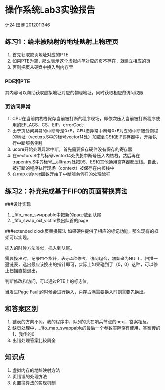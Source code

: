 # 操作系统Lab3实验报告
计24 田博 2012011346

## 练习1：给未被映射的地址映射上物理页
1. 首先获取缺页地址对应的PTE
2. 如果PTE为空，那么表示这个虚拟内存对应的页不存在，就建立相应的页
3. 否则把页从硬盘中换入到内存里

### PDE和PTE
其内容可以帮助获取虚拟地址对应的物理地址，同时获取相应的访问权限

### 页访问异常
1. CPU在当前内核栈保存当前被打断的程序现场，即依次压入当前被打断程序使用的EFLAGS，CS，EIP，errorCode
2. 由于页访问异常的中断号是0xE，CPU把异常中断号0xE对应的中断服务例程的地址（vectors.S中的标号vector14处）加载到CS和EIP寄存器中，开始执行中断服务例程
3. ucore开始处理异常中断，首先需要保存硬件没有保存的寄存器
4. 在vectors.S中的标号vector14处先把中断号压入内核栈，然后再在trapentry.S中的标号__alltraps处把DS、ES和其他通用寄存器都压栈。自此，被打断的程序执行现场（context）被保存在内核栈中
5. 在trap.c的trap函数开始了中断服务例程的处理流程

## 练习2：补充完成基于FIFO的页面替换算法
###设计实现
1. _fifo_map_swappable中把新的page放到队尾
2. _fifo_swap_out_victim换出队首的page

###extended clock页替换算法
如果硬件提供了相应的标记功能，那么现有的框架可以实现。

插入的时候方法类似，插入到队尾。

需要换出时，记录四个指针，表示4种修改、访问组合，初始全为NULL。扫描一遍链表，选出最应该换出的指针即可，实际上如果碰到了（0，0）这种，可以停止扫描直接退出。

判断修改和访问，可以通过PTE上的标志位。

当发生Page Fault的时候会进行换入，内存占满需要换入时则需要先换出。

## 和答案区别
1. 链表的方向不同。我的程序中，队列的头在哨兵节点的next，答案相反。
2. 缺页处理中，_fifo_map_swappable的最后一个参数实际没有使用，答案传的1，我传的0
3. 出错处理答案比较周全

## 知识点
1. 虚拟内存的地址映射方法
2. 页错误的处理方法
3. 页置换算法的实现机制